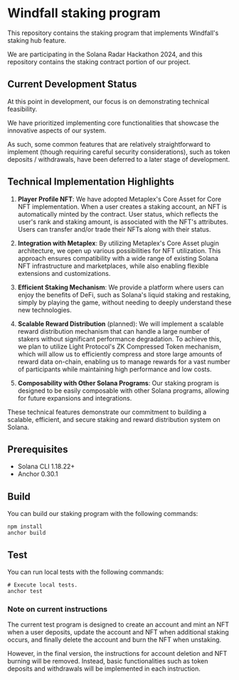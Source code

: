 # Windfall staking program

This repository contains the staking program that implements Windfall's staking hub feature.

We are participating in the Solana Radar Hackathon 2024, and this repository contains the staking contract portion of our project.

## Current Development Status

At this point in development, our focus is on demonstrating technical feasibility.

We have prioritized implementing core functionalities that showcase the innovative aspects of our system.

As such, some common features that are relatively straightforward to implement (though requiring careful security considerations), such as token deposits / withdrawals, have been deferred to a later stage of development.

## Technical Implementation Highlights

1. **Player Profile NFT**: We have adopted Metaplex's Core Asset for Core NFT implementation. When a user creates a staking account, an NFT is automatically minted by the contract. User status, which reflects the user's rank and staking amount, is associated with the NFT's attributes. Users can transfer and/or trade their NFTs along with their status.

2. **Integration with Metaplex**: By utilizing Metaplex's Core Asset plugin architecture, we open up various possibilities for NFT utilization. This approach ensures compatibility with a wide range of existing Solana NFT infrastructure and marketplaces, while also enabling flexible extensions and customizations.

3. **Efficient Staking Mechanism**: We provide a platform where users can enjoy the benefits of DeFi, such as Solana's liquid staking and restaking, simply by playing the game, without needing to deeply understand these new technologies.

4. **Scalable Reward Distribution** (planned): We will implement a scalable reward distribution mechanism that can handle a large number of stakers without significant performance degradation. To achieve this, we plan to utilize Light Protocol's ZK Compressed Token mechanism, which will allow us to efficiently compress and store large amounts of reward data on-chain, enabling us to manage rewards for a vast number of participants while maintaining high performance and low costs.

5. **Composability with Other Solana Programs**: Our staking program is designed to be easily composable with other Solana programs, allowing for future expansions and integrations.

These technical features demonstrate our commitment to building a scalable, efficient, and secure staking and reward distribution system on Solana.

## Prerequisites

- Solana CLI 1.18.22+
- Anchor 0.30.1

## Build

You can build our staking program with the following commands:

```shell
npm install
anchor build
```

## Test

You can run local tests with the following commands:

```shell
# Execute local tests.
anchor test
```

### Note on current instructions

The current test program is designed to create an account and mint an NFT when a user deposits, update the account and NFT when additional staking occurs, and finally delete the account and burn the NFT when unstaking.

However, in the final version, the instructions for account deletion and NFT burning will be removed. Instead, basic functionalities such as token deposits and withdrawals will be implemented in each instruction.
